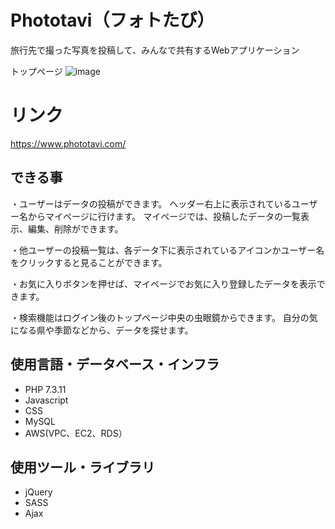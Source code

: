 # Phototavi（フォトたび）
旅行先で撮った写真を投稿して、みんなで共有するWebアプリケーション

トップページ
![image](https://user-images.githubusercontent.com/56011845/72674870-62dc7100-3abf-11ea-877a-fc2bcba651e4.png)
# リンク
https://www.phototavi.com/
## できる事
・ユーザーはデータの投稿ができます。
 ヘッダー右上に表示されているユーザー名からマイページに行けます。
 マイページでは、投稿したデータの一覧表示、編集、削除ができます。

・他ユーザーの投稿一覧は、各データ下に表示されているアイコンかユーザー名をクリックすると見ることができます。

・お気に入りボタンを押せば、マイページでお気に入り登録したデータを表示できます。

・検索機能はログイン後のトップページ中央の虫眼鏡からできます。
 自分の気になる県や季節などから、データを探せます。

## 使用言語・データベース・インフラ
- PHP 7.3.11
- Javascript
- CSS
- MySQL
- AWS(VPC、EC2、RDS）

## 使用ツール・ライブラリ
- jQuery
- SASS
- Ajax
